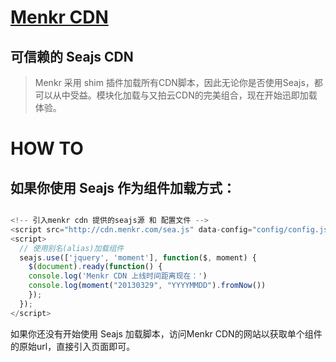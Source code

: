 [Menkr CDN](http://cdn.menkr.com/index.html)
================

## 可信赖的 Seajs CDN

> Menkr 采用 shim 插件加载所有CDN脚本，因此无论你是否使用Seajs，都可以从中受益。模块化加载与又拍云CDN的完美组合，现在开始迅即加载体验。

HOW TO
================

## 如果你使用 Seajs 作为组件加载方式：

```javascript

<!-- 引入menkr cdn 提供的seajs源 和 配置文件 -->
<script src="http://cdn.menkr.com/sea.js" data-config="config/config.js" charset="utf-8"></script>
<script>
  // 使用别名(alias)加载组件
  seajs.use(['jquery', 'moment'], function($, moment) {
    $(document).ready(function() {
  	console.log('Menkr CDN 上线时间距离现在：')
  	console.log(moment("20130329", "YYYYMMDD").fromNow())
    });
  });
</script>

```

如果你还没有开始使用 Seajs 加载脚本，访问Menkr CDN的网站以获取单个组件的原始url，直接引入页面即可。